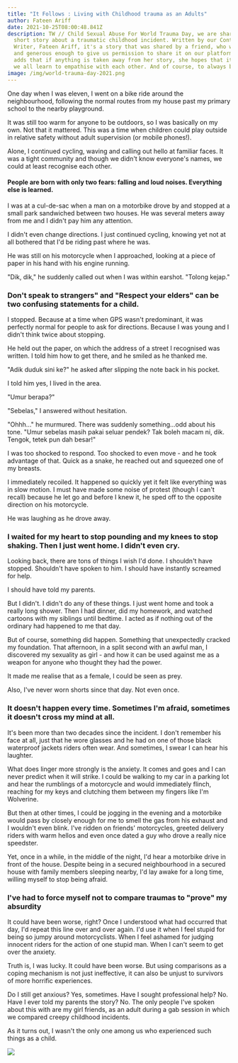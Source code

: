 ```yaml
---
title: "It Follows : Living with Childhood trauma as an Adults"
author: Fateen Ariff
date: 2021-10-25T08:00:48.841Z
description: TW // Child Sexual Abuse For World Trauma Day, we are sharing a
  short story about a traumatic childhood incident. Written by our Content
  Writer, Fateen Ariff, it's a story that was shared by a friend, who was brave
  and generous enough to give us permission to share it on our platforms. She
  adds that if anything is taken away from her story, she hopes that it is that
  we all learn to empathise with each other. And of course, to always be kind.
image: /img/world-trauma-day-2021.png
---
```

<!--StartFragment-->

One day when I was eleven, I went on a bike ride around the neighbourhood, following the normal routes from my house past my primary school to the nearby playground. 

It was still too warm for anyone to be outdoors, so I was basically on my own. Not that it mattered. This was a time when children could play outside in relative safety without adult supervision (or mobile phones!).

Alone, I continued cycling, waving and calling out hello at familiar faces. It was a tight community and though we didn't know everyone's names, we could at least recognise each other.

#### **People are born with only two fears: falling and loud noises. Everything else is learned.**

I was at a cul-de-sac when a man on a motorbike drove by and stopped at a small park sandwiched between two houses. He was several meters away from me and I didn't pay him any attention.

I didn't even change directions. I just continued cycling, knowing yet not at all bothered that I'd be riding past where he was.

He was still on his motorcycle when I approached, looking at a piece of paper in his hand with his engine running.

"Dik, dik," he suddenly called out when I was within earshot. "Tolong kejap."

### **Don't speak to strangers" and "Respect your elders" can be two confusing statements for a child.**

I stopped. Because at a time when GPS wasn't predominant, it was perfectly normal for people to ask for directions. Because I was young and I didn't think twice about stopping.

He held out the paper, on which the address of a street I recognised was written. I told him how to get there, and he smiled as he thanked me.

"Adik duduk sini ke?" he asked after slipping the note back in his pocket.

I told him yes, I lived in the area.

"Umur berapa?"

"Sebelas," I answered without hesitation.

"Ohhh..." he murmured. There was suddenly something...odd about his tone. "Umur sebelas masih pakai seluar pendek? Tak boleh macam ni, dik. Tengok, tetek pun dah besar!"

I was too shocked to respond. Too shocked to even move - and he took advantage of that. Quick as a snake, he reached out and squeezed one of my breasts.

I immediately recoiled. It happened so quickly yet it felt like everything was in slow motion. I must have made some noise of protest (though I can't recall) because he let go and before I knew it, he sped off to the opposite direction on his motorcycle.

He was laughing as he drove away.

### **I waited for my heart to stop pounding and my knees to stop shaking. Then I just went home. I didn't even cry.**

Looking back, there are tons of things I wish I'd done. I shouldn't have stopped. Shouldn't have spoken to him. I should have instantly screamed for help.

I should have told my parents.

But I didn't. I didn't do any of these things. I just went home and took a really long shower. Then I had dinner, did my homework, and watched cartoons with my siblings until bedtime. I acted as if nothing out of the ordinary had happened to me that day.

But of course, something did happen. Something that unexpectedly cracked my foundation. That afternoon, in a split second with an awful man, I discovered my sexuality as girl - and how it can be used against me as a weapon for anyone who thought they had the power.

It made me realise that as a female, I could be seen as prey.

Also, I've never worn shorts since that day. Not even once.

### **It doesn't happen every time. Sometimes I'm afraid, sometimes it doesn't cross my mind at all.**

It's been more than two decades since the incident. I don't remember his face at all, just that he wore glasses and he had on one of those black waterproof jackets riders often wear. And sometimes, I swear I can hear his laughter.

What does linger more strongly is the anxiety. It comes and goes and I can never predict when it will strike. I could be walking to my car in a parking lot and hear the rumblings of a motorcycle and would immediately flinch, reaching for my keys and clutching them between my fingers like I'm Wolverine.

But then at other times, I could be jogging in the evening and a motorbike would pass by closely enough for me to smell the gas from his exhaust and I wouldn't even blink. I've ridden on friends' motorcycles, greeted delivery riders with warm hellos and even once dated a guy who drove a really nice speedster.

Yet, once in a while, in the middle of the night, I'd hear a motorbike drive in front of the house. Despite being in a secured neighbourhood in a secured house with family members sleeping nearby, I'd lay awake for a long time, willing myself to stop being afraid.

### **I've had to force myself not to compare traumas to "prove" my absurdity**

It could have been worse, right? Once I understood what had occurred that day, I'd repeat this line over and over again. I'd use it when I feel stupid for being so jumpy around motorcyclists. When I feel ashamed for judging innocent riders for the action of one stupid man. When I can't seem to get over the anxiety.

Truth is, I was lucky. It could have been worse. But using comparisons as a coping mechanism is not just ineffective, it can also be unjust to survivors of more horrific experiences.

Do I still get anxious? Yes, sometimes. Have I sought professional help? No. Have I ever told my parents the story? No. The only people I've spoken about this with are my girl friends, as an adult during a gab session in which we compared creepy childhood incidents.

As it turns out, I wasn't the only one among us who experienced such things as a child.



![](/img/trauma.png)

<!--EndFragment-->